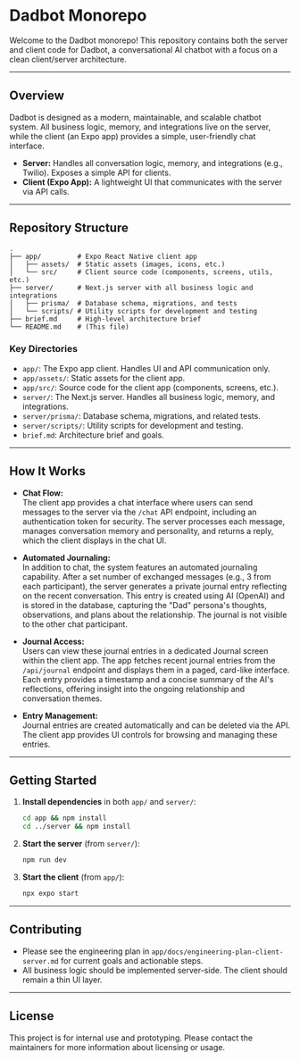 # Dadbot Monorepo

Welcome to the Dadbot monorepo! This repository contains both the server and client code for Dadbot, a conversational AI chatbot with a focus on a clean client/server architecture.

---

## Overview
Dadbot is designed as a modern, maintainable, and scalable chatbot system. All business logic, memory, and integrations live on the server, while the client (an Expo app) provides a simple, user-friendly chat interface.

- **Server:** Handles all conversation logic, memory, and integrations (e.g., Twilio). Exposes a simple API for clients.
- **Client (Expo App):** A lightweight UI that communicates with the server via API calls.

---

## Repository Structure

```
.
├── app/         # Expo React Native client app
│   ├── assets/  # Static assets (images, icons, etc.)
│   └── src/     # Client source code (components, screens, utils, etc.)
├── server/      # Next.js server with all business logic and integrations
│   ├── prisma/  # Database schema, migrations, and tests
│   └── scripts/ # Utility scripts for development and testing
├── brief.md     # High-level architecture brief
└── README.md    # (This file)
```

### Key Directories
- `app/`: The Expo app client. Handles UI and API communication only.
- `app/assets/`: Static assets for the client app.
- `app/src/`: Source code for the client app (components, screens, etc.).
- `server/`: The Next.js server. Handles all business logic, memory, and integrations.
- `server/prisma/`: Database schema, migrations, and related tests.
- `server/scripts/`: Utility scripts for development and testing.
- `brief.md`: Architecture brief and goals.

---

## How It Works

- **Chat Flow:**  
  The client app provides a chat interface where users can send messages to the server via the `/chat` API endpoint, including an authentication token for security. The server processes each message, manages conversation memory and personality, and returns a reply, which the client displays in the chat UI.

- **Automated Journaling:**  
  In addition to chat, the system features an automated journaling capability. After a set number of exchanged messages (e.g., 3 from each participant), the server generates a private journal entry reflecting on the recent conversation. This entry is created using AI (OpenAI) and is stored in the database, capturing the "Dad" persona's thoughts, observations, and plans about the relationship. The journal is not visible to the other chat participant.

- **Journal Access:**  
  Users can view these journal entries in a dedicated Journal screen within the client app. The app fetches recent journal entries from the `/api/journal` endpoint and displays them in a paged, card-like interface. Each entry provides a timestamp and a concise summary of the AI's reflections, offering insight into the ongoing relationship and conversation themes.

- **Entry Management:**  
  Journal entries are created automatically and can be deleted via the API. The client app provides UI controls for browsing and managing these entries.

---

## Getting Started
1. **Install dependencies** in both `app/` and `server/`:
   ```sh
   cd app && npm install
   cd ../server && npm install
   ```
2. **Start the server** (from `server/`):
   ```sh
   npm run dev
   ```
3. **Start the client** (from `app/`):
   ```sh
   npx expo start
   ```

---

## Contributing
- Please see the engineering plan in `app/docs/engineering-plan-client-server.md` for current goals and actionable steps.
- All business logic should be implemented server-side. The client should remain a thin UI layer.

---

## License
This project is for internal use and prototyping. Please contact the maintainers for more information about licensing or usage. 
